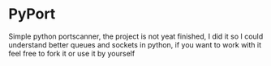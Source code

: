 # PyPort
Simple python portscanner, the project is not yeat finished, I did it so I could understand better queues and sockets in python, if you want to work with it feel free to fork it or use it by yourself
